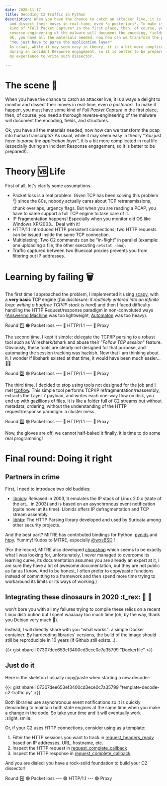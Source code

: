 ```yaml
---
date: 2020-11-17
title: Decoding C2 Traffic in Python
description: When you have the chance to catch an attacker live, it is always a delight to monitor :popcorn: 
  and dissect their moves in real-time, even *a posteriori*. To make it happen, you must have some
  kind of *Full Packet Capture* in the first place, then, of course, you need a thorough
  reverse-engineering of the malware will document the encoding, fields, and structures.
  Ok, you have all the materials needed, now how can we transform the pcap into human transcripts? 
  "You just have to parse the application layer"
  As usual, while it may seem easy in theory, it is a bit more complicated in real life (especially
  during an Incident Response engagement, so it is better to be prepared!), this post will describe
  my experience to write such dissector.
  
---
```

# The scene :movie_camera:  

When you have the chance to catch an attacker live, it is always a delight to monitor and dissect their moves in real-time, even *a posteriori*. To make it happen, you must have some kind of *Full Packet Capture* in the first place, then, of course, you need a thorough reverse-engineering of the malware will document the encoding, fields, and structures.

Ok, you have all the materials needed, now how can we transform the pcap into human transcripts? As usual, while it may seem easy in theory "*You just have to parse the application layer*", it is a bit more complicated in real life (especially during an Incident Response engagement, so it is better to be prepared!).

# Theory :vs: Life

First of all, let's clarify some assumptions.

- Packet loss is a real problem. Given TCP has been solving this problem :ok_hand: since the 80s, nobody actually cares about TCP retransmissions, chunk overlaps, urgency flags. But when you are reading a PCAP, you have to same support a full TCP engine to take care of it.
- IP Fragmentation happens! Especially when you monitor old OS like Windows XP/2003... Deal with it!
- HTTP/1.1 introduced HTTP persistent connections; two HTTP requests can be issued inside the same TCP connection.
- Multiplexing: Two C2 commands can be "in-flight" in parallel (example: one uploading a file, the other executing `netstat -ano`).
- Traffic captured between two Bluecoat proxies prevents you from filtering out IP addresses.

# Learning by failing  :wastebasket:

The first time I approached the problem, I implemented it using [scapy](https://scapy.net/), with a **very basic** TCP engine (*full disclosure: it routinely entered into an infinite loop: writing a bugfree TCP/IP stack is hard*) and then I faced difficulty handling the HTTP Request/response paradigm in non-convoluted ways ([Answering Machine](https://scapy.readthedocs.io/en/latest/api/scapy.ansmachine.html) was too lightweight, [Automaton](https://scapy.readthedocs.io/en/latest/api/scapy.automaton.html) was too heavy).

Round  :one: :orange_circle: Packet loss  --- :red_circle:   HTTP/1.1 --- :red_circle: Proxy

The second time, I kept it simple: delegate the TCP/IP parsing to a robust tool such as Wireshark/tshark and abuse their "*Follow TCP session*" feature. Obviously, these tools are clearly not designed for that purpose, and automating the session tracking was hackish. Now that I am thinking about it, I wonder if libshark existed at that time,  it would have been much easier... 🤷‍♂️

Round :two: :green_circle: Packet loss  --- :red_circle:   HTTP/1.1 --- :red_circle: Proxy 

The third time, I decided to stop using tools not designed for the job and I met [tcpflow](https://github.com/simsong/tcpflow). This simple tool performs TCP/IP refragmentation/reassembly, extracts the Layer 7 payload, and writes each one-way flow on disk, you end up with gazillions of files. It is like a folder full of C2 streams but without metadata, ordering, without the understanding of the HTTP request/response paradigm: a cluster mess.

Round :three: :green_circle: Packet loss  --- :red_circle:   HTTP/1.1 --- :red_circle: Proxy

Now, the gloves are off, we cannot half-baked it finally, it is time to do some real programming! 


# Final round: Doing it right
## Partners in crime

First, I need to introduce two old buddies:
- [libnids](https://github.com/MITRECND/libnids): Released in 2003, it emulates the IP stack of Linux 2.0.x (state of the art... in 2003) and is based on an asynchronous event notification (quite novel at its time). Libnids offers IP defragmentation and TCP stream assembly.
- [libhtp](https://github.com/OISF/libhtp): The HTTP Parsing library developed and used by Suricata among other security projects.

And the best part? MITRE has contributed bindings for Python: [pynids](https://github.com/MITRECND/pynids.git) and [htpy](https://github.com/MITRECND/htpy). Yummy! Kudos to MITRE, especially [@wxsBSD](https://twitter.com/wxs) !

(For the record, MITRE also developed [chopshop](https://github.com/MITRECND/chopshop) which seems to be exactly what I was looking for, unfortunately, I never managed to overcome its learning curve, its documentation assumes you are already an expert at it, I am sure they have a lot of awesome documentation, but they are not public as far as I know. And to be honest, I often prefer to copy/paste functions instead of  committing to a framework and then spend more time trying to workaround its limits or its ways of working.)

## Integrating these dinosaurs in 2020 :t_rex: :sauropod: :crocodile:

 won't bore you with all my failures trying to compile these relics on a recent Linux distribution but I spent waaaaay too much time (oh, by the way, thank you Debian very much 🤬).

Instead, I will directly share with you "what works": a simple Docker container. By hardcoding libraries' versions, the build of the image should still be reproducible in 10 years (if Github still exists...).

{{< gist nbareil 07307dee653ef3400cd3ece0c7a35799 "Dockerfile" >}}

## Just do it

Here is the skeleton I usually copy/paste when starting a new decoder:


{{< gist nbareil 07307dee653ef3400cd3ece0c7a35799 "template-decode-c2-traffic.py" >}}

Both libraries use asynchronous event notifications so it is quickly demanding to maintain both state engines at the same time when you make a change in the code. So take your time and it will eventually work :slight_smile:

Or, if your C2 uses HTTP connections, consider using as a template:

1. Filter the HTTP sessions you want to track in [request_headers_ready](#L28) based on IP addresses, URL, hostname, etc.
1. Inspect the HTTP request in [request_complete_callback](#L70)
1. Inspect the HTTP response in [request_complete_callback](#L96)

And you are dialed: you have a rock-solid foundation to build your C2 dissector! 

Round :four: :green_circle: Packet loss  --- :green_circle:   HTTP/1.1 --- :green_circle: Proxy
